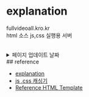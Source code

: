 # explanation
fullvideoall.kro.kr <br>
html 소스 js,css 실행용 서버
<br>
<br>
<details>
  <summary><a>페이지 업데이트 날짜</a></summary>
2025-09-01
</details>
## reference

- [explanation](https://stackoverflow.com/questions/7780550/referencing-a-css-file-in-github-repo-as-stylesheet-in-a-html-file)
- [js ,css 캐싱기](https://raw.githack.com/)
- [Reference HTML Template](https://html5up.net/)
